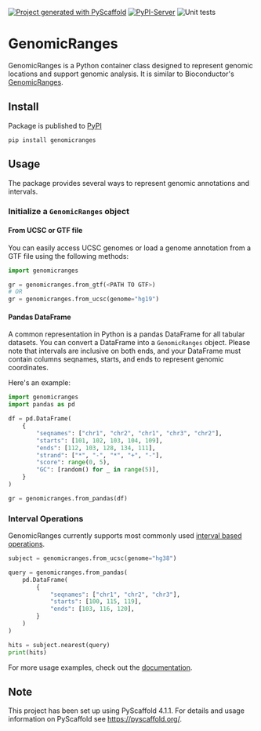 [![Project generated with PyScaffold](https://img.shields.io/badge/-PyScaffold-005CA0?logo=pyscaffold)](https://pyscaffold.org/)
[![PyPI-Server](https://img.shields.io/pypi/v/GenomicRanges.svg)](https://pypi.org/project/GenomicRanges/)
![Unit tests](https://github.com/BiocPy/GenomicRanges/actions/workflows/pypi-test.yml/badge.svg)

# GenomicRanges

GenomicRanges is a Python container class designed to represent genomic locations and support genomic analysis. It is similar to Bioconductor's [GenomicRanges](https://bioconductor.org/packages/release/bioc/html/GenomicRanges.html).

## Install

Package is published to [PyPI](https://pypi.org/project/genomicranges/)

```shell
pip install genomicranges
```

## Usage

The package provides several ways to represent genomic annotations and intervals.

### Initialize a `GenomicRanges` object

#### From UCSC or GTF file

You can easily access UCSC genomes or load a genome annotation from a GTF file using the following methods:

```python
import genomicranges

gr = genomicranges.from_gtf(<PATH TO GTF>)
# OR
gr = genomicranges.from_ucsc(genome="hg19")
```
#### Pandas DataFrame

A common representation in Python is a pandas DataFrame for all tabular datasets. You can convert a DataFrame into a `GenomicRanges` object. Please note that intervals are inclusive on both ends, and your DataFrame must contain columns seqnames, starts, and ends to represent genomic coordinates.

Here's an example:


```python
import genomicranges
import pandas as pd

df = pd.DataFrame(
    {
        "seqnames": ["chr1", "chr2", "chr1", "chr3", "chr2"],
        "starts": [101, 102, 103, 104, 109],
        "ends": [112, 103, 128, 134, 111],
        "strand": ["*", "-", "*", "+", "-"],
        "score": range(0, 5),
        "GC": [random() for _ in range(5)],
    }
)

gr = genomicranges.from_pandas(df)
```

### Interval Operations

GenomicRanges currently supports most commonly used [interval based operations](https://bioconductor.org/packages/release/bioc/html/GenomicRanges.html).

```python
subject = genomicranges.from_ucsc(genome="hg38")

query = genomicranges.from_pandas(
    pd.DataFrame(
        {
            "seqnames": ["chr1", "chr2", "chr3"],
            "starts": [100, 115, 119],
            "ends": [103, 116, 120],
        }
    )
)

hits = subject.nearest(query)
print(hits)
```

For more usage examples, check out the [documentation](https://biocpy.github.io/GenomicRanges/).


<!-- pyscaffold-notes -->

## Note

This project has been set up using PyScaffold 4.1.1. For details and usage
information on PyScaffold see https://pyscaffold.org/.

